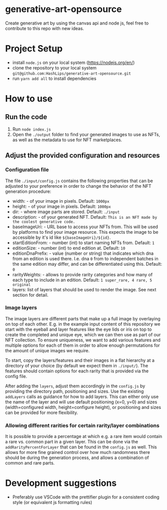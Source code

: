 # generative-art-opensource
Create generative art by using the canvas api and node js, feel free to contribute to this repo with new ideas.

# Project Setup
- install `node.js` on your local system (https://nodejs.org/en/)
- clone the repository to your local system `git@github.com:HashLips/generative-art-opensource.git`
- run `yarn add all` to install dependencies

# How to use
## Run the code
1. Run `node index.js`
2. Open the `./output` folder to find your generated images to use as NFTs, as well as the metadata to use for NFT marketplaces.

## Adjust the provided configuration and resources
### Configuration file
The file `./input/config.js` contains the following properties that can be adjusted to your preference in order to change the behavior of the NFT generation procedure:
- width: - of your image in pixels. Default: `1000px`
- height: - of your image in pixels. Default: `1000px`
- dir: - where image parts are stored. Default: `./input`
- description: - of your generated NFT. Default: `This is an NFT made by the coolest generative code.`
- baseImageUri: - URL base to access your NFTs from. This will be used by platforms to find your image resource. This expects the image to be accessible by it's id like `${baseImageUri}/${id}`.
- startEditionFrom: - number (int) to start naming NFTs from. Default: `1`
- editionSize: - number (int) to end edition at. Default: `10`
- editionDnaPrefix: - value (number or string) that indicates which dna from an edition is used there. I.e. dna `0` from to independent batches in the same edition may differ, and can be differentiated using this. Default: `0`
- rarityWeights: - allows to provide rarity categories and how many of each type to include in an edition. Default: `1 super_rare, 4 rare, 5 original`
- layers: list of layers that should be used to render the image. See next section for detail.

### Image layers 
The image layers are different parts that make up a full image by overlaying on top of each other. E.g. in the example input content of this repository we start with the eyeball and layer features like the eye lids or iris on top to create the completed and unique eye, which we can then use as part of our NFT collection.
To ensure uniqueness, we want to add various features and multiple options for each of them in order to allow enough permutations for the amount of unique images we require.

To start, copy the layers/features and their images in a flat hierarchy at a directory of your choice (by default we expect them in `./input/`). The features should contain options for each rarity that is provided via the config file.

After adding the `layers`, adjust them accordingly in the `config.js` by providing the directory path, positioning and sizes.
Use the existing `addLayers` calls as guidance for how to add layers. This can either only use the name of the layer and will use default positioning (x=0, y=0) and sizes (width=configured width, height=configure height), or positioning and sizes can be provided for more flexibility.

### Allowing different rarities for certain rarity/layer combinations
It is possible to provide a percentage at which e.g. a rare item would contain a rare vs. common part in a given layer. This can be done via the `addRarityPercentForLayer` that can be found in the `config.js` as well. 
This allows for more fine grained control over how much randomness there should be during the generation process, and allows a combination of common and rare parts.

# Development suggestions
- Preferably use VSCode with the prettifier plugin for a consistent coding style (or equivalent js formatting rules)
